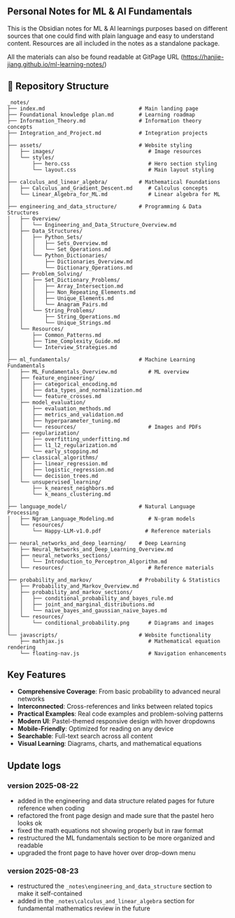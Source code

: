## Personal Notes for ML & AI Fundamentals

This is the Obsidian notes for ML & AI learnings purposes based on different sources that one could 
find with plain language and easy to understand content. Resources are all included in the notes as a standalone package.

All the materials can also be found readable at GitPage URL (https://hanjie-jiang.github.io/ml-learning-notes/)

## 📁 Repository Structure

```
_notes/
├── index.md                              # Main landing page
├── Foundational knowledge plan.md        # Learning roadmap
├── Information_Theory.md                 # Information theory concepts
├── Integration_and_Project.md            # Integration projects
│
├── assets/                               # Website styling
│   ├── images/                              # Image resources
│   └── styles/
│       ├── hero.css                         # Hero section styling
│       └── layout.css                       # Main layout styling
│
├── calculus_and_linear_algebra/          # Mathematical Foundations
│   ├── Calculus_and_Gradient_Descent.md     # Calculus concepts
│   └── Linear_Algebra_for_ML.md             # Linear algebra for ML
│
├── engineering_and_data_structure/       # Programming & Data Structures
│   ├── Overview/
│   │   └── Engineering_and_Data_Structure_Overview.md
│   ├── Data_Structures/
│   │   ├── Python_Sets/
│   │   │   ├── Sets_Overview.md
│   │   │   └── Set_Operations.md
│   │   └── Python_Dictionaries/
│   │       ├── Dictionaries_Overview.md
│   │       └── Dictionary_Operations.md
│   ├── Problem_Solving/
│   │   ├── Set_Dictionary_Problems/
│   │   │   ├── Array_Intersection.md
│   │   │   ├── Non_Repeating_Elements.md
│   │   │   ├── Unique_Elements.md
│   │   │   └── Anagram_Pairs.md
│   │   └── String_Problems/
│   │       ├── String_Operations.md
│   │       └── Unique_Strings.md
│   └── Resources/
│       ├── Common_Patterns.md
│       ├── Time_Complexity_Guide.md
│       └── Interview_Strategies.md
│
├── ml_fundamentals/                      # Machine Learning Fundamentals
│   ├── ML_Fundamentals_Overview.md          # ML overview
│   ├── feature_engineering/
│   │   ├── categorical_encoding.md
│   │   ├── data_types_and_normalization.md
│   │   └── feature_crosses.md
│   ├── model_evaluation/
│   │   ├── evaluation_methods.md
│   │   ├── metrics_and_validation.md
│   │   ├── hyperparameter_tuning.md
│   │   └── resources/                       # Images and PDFs
│   ├── regularization/
│   │   ├── overfitting_underfitting.md
│   │   ├── l1_l2_regularization.md
│   │   └── early_stopping.md
│   ├── classical_algorithms/
│   │   ├── linear_regression.md
│   │   ├── logistic_regression.md
│   │   └── decision_trees.md
│   └── unsupervised_learning/
│       ├── k_nearest_neighbors.md
│       └── k_means_clustering.md
│
├── language_model/                       # Natural Language Processing
│   ├── Ngram_Language_Modeling.md           # N-gram models
│   └── resources/
│       └── Happy-LLM-v1.0.pdf              # Reference materials
│
├── neural_networks_and_deep_learning/    # Deep Learning
│   ├── Neural_Networks_and_Deep_Learning_Overview.md
│   ├── neural_networks_sections/
│   │   └── Introduction_to_Perceptron_Algorithm.md
│   └── resources/                           # Reference materials
│
├── probability_and_markov/               # Probability & Statistics
│   ├── Probability_and_Markov_Overview.md
│   ├── probability_and_markov_sections/
│   │   ├── conditional_probability_and_bayes_rule.md
│   │   ├── joint_and_marginal_distributions.md
│   │   └── naive_bayes_and_gaussian_naive_bayes.md
│   └── resources/
│       └── conditional_probability.png      # Diagrams and images
│
└── javascripts/                          # Website functionality
    ├── mathjax.js                           # Mathematical equation rendering
    └── floating-nav.js                      # Navigation enhancements
```
## Key Features

- **Comprehensive Coverage**: From basic probability to advanced neural networks
- **Interconnected**: Cross-references and links between related topics
- **Practical Examples**: Real code examples and problem-solving patterns
- **Modern UI**: Pastel-themed responsive design with hover dropdowns
- **Mobile-Friendly**: Optimized for reading on any device
- **Searchable**: Full-text search across all content
- **Visual Learning**: Diagrams, charts, and mathematical equations

## Update logs
### version 2025-08-22
- added in the engineering and data structure related pages for future reference when coding
- refactored the front page design and made sure that the pastel hero looks ok
- fixed the math equations not showing properly but in raw format
- restructured the ML fundamentals section to be more organized and readable
- upgraded the front page to have hover over drop-down menu

### version 2025-08-23
- restructured the `_notes\engineering_and_data_structure` section to make it self-contained
- added in the `_notes\calculus_and_linear_algebra` section for fundamental mathematics review in the future
